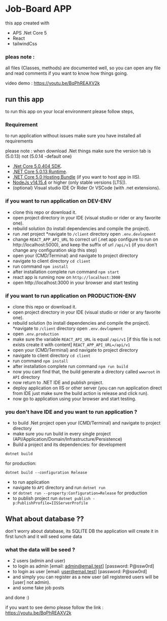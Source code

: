 # Job-Board APP



this app created with

* APS .Net Core 5
* React <typescript>
* tailwindCss

### pleas note : 

all files (Classes, methods) are documented well,
so you can open any file and read comments if you want to know how things going.



video demo : https://youtu.be/BqPhREAXV2k



## run this app

to run this app on your local environment please follow steps,

### Requirement

to run application without issues make sure you have installed all requirements

please note : when download .Net things make sure the version tab is (5.0.13) not (5.0.14 -default one)

 - [.Net Core 5.0.404 SDK](https://dotnet.microsoft.com/en-us/download/dotnet/5.0).
 - [.NET Core 5.0.13 Runtime](https://dotnet.microsoft.com/en-us/download/dotnet/5.0).
 - [.NET Core 5.0 Hosting Bundle](https://dotnet.microsoft.com/en-us/download/dotnet/5.0) (if you want to host app in IIS).
 - [NodeJs v14.15.4](https://nodejs.org/en/) or higher (only stable versions [LTS]).
 - (optional) Visual studio IDE Or Rider Or VSCode (with .net extensions).

### if you want to run application on DEV-ENV

* clone this repo or download it.
* open project directory in your IDE (visual studio or rider or any favorite one).
* rebuild solution (to install dependencies and compile the project).
* run .net project
*navigate to `/client` directory open `.env.devlopment` 
* change `REACT_APP_API_URL` to correct url (.net app configure to run on http://localhost:5000), and keep the suffix of url `/api/v1` (if you don't change any configuration skip this step)
* open your (CMD/Terminal) and navigate to project directory
* navigate to client directory `cd client`
* run command `npm install`
* after installation complete run command `npm start`
* react app is running now on `http://localhost:3000`
* open http://localhost:3000 in your browser and start testing

### if you want to run application on PRODUCTION-ENV

* clone this repo or download it.
* open project directory in your IDE (visual studio or rider or any favorite one).
* rebuild solution (to install dependencies and compile the project).
 *navigate to `/client` directory open `.env.devlopment` 
* open `.env.production` 
* make sure the variable `REACT_API_URL` is equal  `/api/v1` [if this file is not exists create it with content] `REACT_APP_API_URL=/api/v1`
* open your (CMD/Terminal) and navigate to project directory
* navigate to client directory `cd client`
* run command `npm install`
* after installation complete run command `npm run build`
* now you cant find that, the build generate a directory called `wwwroot` in `API` directory
* now return to .NET IDE and publish project.
* deploy application on IIS or other server (you can run application direct from IDE just make sure the build action is release and click run).
* now go to application using your browser and start testing.

### you don't have IDE and you want to run application ?

* to build .Net project open your (CMD/Terminal) and navigate to project directory
* make sure you run build in every single project (API/Application/Domain/Infrastructure/Persistence)
* Build a project and its dependencies:
  for development

```
dotnet build
```

for production:

```
dotnet build --configuration Release
```

* to run application
* navigate to `API` directory and run `dotnet run`
* or `dotnet run --property:Configuration=Release` for production
* to publish project run `dotnet publish -p:PublishProfile=IISServerProfile`


## What about database ??

don't worry about database, its SQLITE DB
the application will create it in first lunch and it will seed some data

### what the data will be seed ?

 * 2 users (admin and user)
 * to login as admin [email: admin@email.test] [password: P@ssw0rd]
 * to login as user [email: user@email.test] [password: P@ssw0rd]
 * and simply you can register as a new user (all registered users will be [user] not admin).
 * and some fake job posts

and done :)

if you want to see demo please follow the link :
https://youtu.be/BqPhREAXV2k
